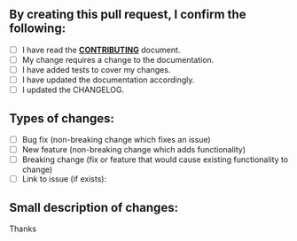 ## By creating this pull request, I confirm the following:
* [ ] I have read the **[CONTRIBUTING](https://github.com/signnow/SignNow.NET/blob/develop/README.md#contribution-guidelines)** document.
* [ ] My change requires a change to the documentation.
* [ ] I have added tests to cover my changes.
* [ ] I have updated the documentation accordingly.
* [ ] I updated the CHANGELOG.

## Types of changes:
<!--- What types of changes does your code introduce? Put an `x` in all the boxes that apply: -->
* [ ] Bug fix (non-breaking change which fixes an issue)
* [ ] New feature (non-breaking change which adds functionality)
* [ ] Breaking change (fix or feature that would cause existing functionality to change)
* [ ] Link to issue (if exists):

## Small description of changes:


Thanks
